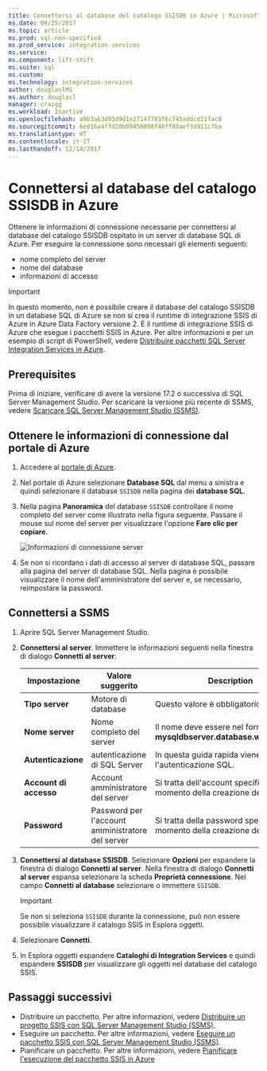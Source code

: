 ```yaml
---
title: Connettersi al database del catalogo SSISDB in Azure | Microsoft Docs
ms.date: 09/25/2017
ms.topic: article
ms.prod: sql-non-specified
ms.prod_service: integration-services
ms.service: 
ms.component: lift-shift
ms.suite: sql
ms.custom: 
ms.technology: integration-services
author: douglaslMS
ms.author: douglasl
manager: craigg
ms.workload: Inactive
ms.openlocfilehash: a9b3a63d93d9d1e27147783f6c745addcd31fac8
ms.sourcegitcommit: 6e016a4ffd28b09456008f40ff88aef3d911c7ba
ms.translationtype: HT
ms.contentlocale: it-IT
ms.lasthandoff: 12/14/2017
---
```

# <a name="connect-to-the-ssisdb-catalog-database-on-azure"></a>Connettersi al database del catalogo SSISDB in Azure

Ottenere le informazioni di connessione necessarie per connettersi al database del catalogo SSISDB ospitato in un server di database SQL di Azure. Per eseguire la connessione sono necessari gli elementi seguenti:
- nome completo del server
- nome del database
- informazioni di accesso 

> [!IMPORTANT]
> In questo momento, non è possibile creare il database del catalogo SSISDB in un database SQL di Azure se non si crea il runtime di integrazione SSIS di Azure in Azure Data Factory versione 2. È il runtime di integrazione SSIS di Azure che esegue i pacchetti SSIS in Azure. Per altre informazioni e per un esempio di script di PowerShell, vedere [Distribuire pacchetti SQL Server Integration Services in Azure](https://docs.microsoft.com/en-us/azure/data-factory/tutorial-deploy-ssis-packages-azure). 

## <a name="prerequisites"></a>Prerequisites
Prima di iniziare, verificare di avere la versione 17.2 o successiva di SQL Server Management Studio. Per scaricare la versione più recente di SSMS, vedere [Scaricare SQL Server Management Studio (SSMS)](https://docs.microsoft.com/sql/ssms/download-sql-server-management-studio-ssms).

## <a name="get-the-connection-info-from-the-azure-portal"></a>Ottenere le informazioni di connessione dal portale di Azure
1. Accedere al [portale di Azure](https://portal.azure.com/).
2. Nel portale di Azure selezionare **Database SQL** dal menu a sinistra e quindi selezionare il database `SSISDB` nella pagina dei **database SQL**. 
3. Nella pagina **Panoramica** del database `SSISDB` controllare il nome completo del server come illustrato nella figura seguente. Passare il mouse sul nome del server per visualizzare l'opzione **Fare clic per copiare**.

    ![Informazioni di connessione server](media/ssis-azure-connect-to-catalog-database/server-name.png) 

4. Se non si ricordano i dati di accesso al server di database SQL, passare alla pagina del server di database SQL. Nella pagina è possibile visualizzare il nome dell'amministratore del server e, se necessario, reimpostare la password.

## <a name="connect-with-ssms"></a>Connettersi a SSMS
1. Aprire SQL Server Management Studio.

2. **Connettersi al server**. Immettere le informazioni seguenti nella finestra di dialogo **Connetti al server**:

   | Impostazione       | Valore suggerito | Description | 
   | ------------ | ------------------ | ------------------------------------------------- | 
   | **Tipo server** | Motore di database | Questo valore è obbligatorio. |
   | **Nome server** | Nome completo del server | Il nome deve essere nel formato **mysqldbserver.database.windows.net**. |
   | **Autenticazione** | autenticazione di SQL Server | In questa guida rapida viene usata l'autenticazione SQL. |
   | **Account di accesso** | Account amministratore del server | Si tratta dell'account specificato al momento della creazione del server. |
   | **Password** | Password per l'account amministratore del server | Si tratta della password specificata al momento della creazione del server. |

3. **Connettersi al database SSISDB**. Selezionare **Opzioni** per espandere la finestra di dialogo **Connetti al server**. Nella finestra di dialogo **Connetti al server** espansa selezionare la scheda **Proprietà connessione**. Nel campo **Connetti al database** selezionare o immettere `SSISDB`.

    > [!IMPORTANT]
    > Se non si seleziona `SSISDB` durante la connessione, può non essere possibile visualizzare il catalogo SSIS in Esplora oggetti.

4. Selezionare **Connetti**.

5. In Esplora oggetti espandere **Cataloghi di Integration Services** e quindi espandere **SSISDB** per visualizzare gli oggetti nel database del catalogo SSIS.

## <a name="next-steps"></a>Passaggi successivi
- Distribuire un pacchetto. Per altre informazioni, vedere [Distribuire un progetto SSIS con SQL Server Management Studio (SSMS)](../ssis-quickstart-deploy-ssms.md).
- Eseguire un pacchetto. Per altre informazioni, vedere [Eseguire un pacchetto SSIS con SQL Server Management Studio (SSMS)](../ssis-quickstart-run-ssms.md).
- Pianificare un pacchetto. Per altre informazioni, vedere [Pianificare l'esecuzione del pacchetto SSIS in Azure](ssis-azure-schedule-packages.md)
